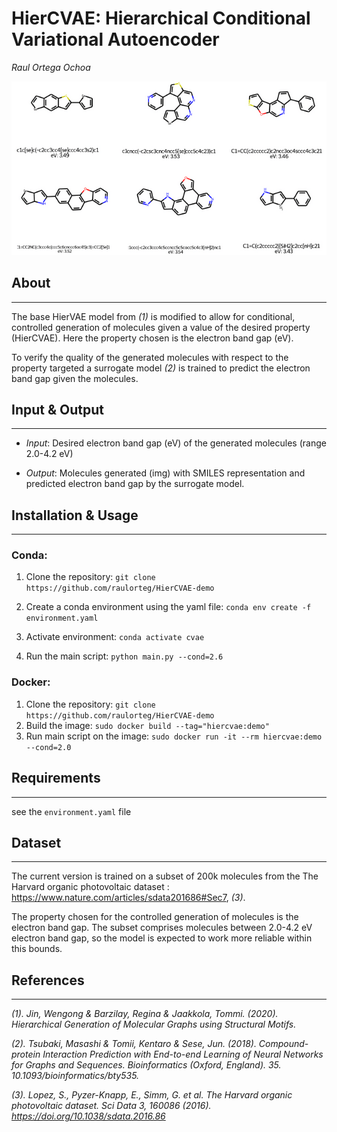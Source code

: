 # HierCVAE: Hierarchical Conditional Variational Autoencoder

_Raul Ortega Ochoa_

![example](figures/example.png)
## About
------------------------------

The base HierVAE model from _(1)_ is modified to allow for conditional, controlled generation of molecules given a value of the desired property (HierCVAE). Here the property chosen is the electron band gap (eV).

To verify the quality of the generated molecules with respect to the property targeted a surrogate model _(2)_ is trained to predict the electron band gap given the molecules.

## Input & Output
------------------------------

* *Input*: Desired electron band gap (eV) of the generated molecules (range 2.0-4.2 eV)

* *Output*: Molecules generated (img) with SMILES representation and predicted electron band gap by the surrogate model.

## Installation & Usage
------------------------------

### Conda:
1. Clone the repository: ```git clone https://github.com/raulorteg/HierCVAE-demo```
2. Create a conda environment using the yaml file: ```conda env create -f environment.yaml```
3. Activate environment: ```conda activate cvae```

3. Run the main script: ```python main.py --cond=2.6```

### Docker:
1. Clone the repository: ```git clone https://github.com/raulorteg/HierCVAE-demo```
2. Build the image: ```sudo docker build --tag="hiercvae:demo"```
3. Run main script on the image: ```sudo docker run -it --rm hiercvae:demo --cond=2.0```

## Requirements
------------------------------

see the ```environment.yaml``` file




## Dataset
------------------------------
The current version is trained on a subset of 200k molecules from the The Harvard organic photovoltaic dataset : https://www.nature.com/articles/sdata201686#Sec7, _(3)_.

The property chosen for the controlled generation of molecules is the electron band gap. The subset comprises molecules between 2.0-4.2 eV electron band gap, so the model is expected to work more reliable within this bounds.


## References
------------------------------

_(1). Jin, Wengong & Barzilay, Regina & Jaakkola, Tommi. (2020). Hierarchical Generation of Molecular Graphs using Structural Motifs._

_(2). Tsubaki, Masashi & Tomii, Kentaro & Sese, Jun. (2018). Compound-protein Interaction Prediction with End-to-end Learning of Neural Networks for Graphs and Sequences. Bioinformatics (Oxford, England). 35. 10.1093/bioinformatics/bty535._

_(3). Lopez, S., Pyzer-Knapp, E., Simm, G. et al. The Harvard organic photovoltaic dataset. Sci Data 3, 160086 (2016). https://doi.org/10.1038/sdata.2016.86_
